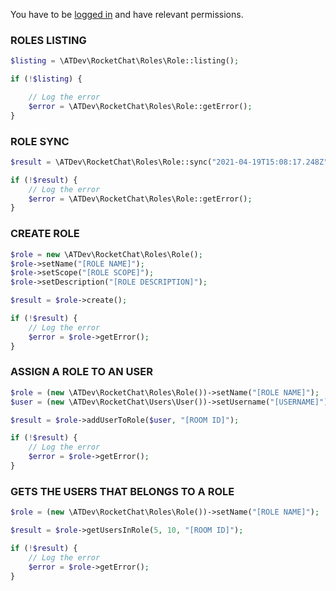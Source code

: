 You have to be [logged in](https://github.com/alekseykuleshov/rocket-chat#login) and have relevant permissions.

### ROLES LISTING

```php
$listing = \ATDev\RocketChat\Roles\Role::listing();

if (!$listing) {

	// Log the error
	$error = \ATDev\RocketChat\Roles\Role::getError();
}
```

### ROLE SYNC
```php
$result = \ATDev\RocketChat\Roles\Role::sync("2021-04-19T15:08:17.248Z");

if (!$result) {
	// Log the error
	$error = \ATDev\RocketChat\Roles\Role::getError();
}
```

### CREATE ROLE
```php
$role = new \ATDev\RocketChat\Roles\Role();
$role->setName("[ROLE NAME]");
$role->setScope("[ROLE SCOPE]");
$role->setDescription("[ROLE DESCRIPTION]");

$result = $role->create();

if (!$result) {
	// Log the error
	$error = $role->getError();
}
```

### ASSIGN A ROLE TO AN USER
```php
$role = (new \ATDev\RocketChat\Roles\Role())->setName("[ROLE NAME]");
$user = (new \ATDev\RocketChat\Users\User())->setUsername("[USERNAME]");

$result = $role->addUserToRole($user, "[ROOM ID]");

if (!$result) {
	// Log the error
	$error = $role->getError();
}
```

### GETS THE USERS THAT BELONGS TO A ROLE
```php
$role = (new \ATDev\RocketChat\Roles\Role())->setName("[ROLE NAME]");

$result = $role->getUsersInRole(5, 10, "[ROOM ID]");

if (!$result) {
	// Log the error
	$error = $role->getError();
}
```